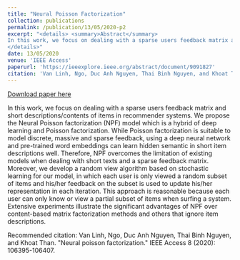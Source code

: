 ```yaml
---
title: "Neural Poisson Factorization"
collection: publications
permalink: /publication/13/05/2020-p2
excerpt: "<details> <summary>Abstract</summary>
In this work, we focus on dealing with a sparse users feedback matrix and short descriptions/contents of items in recommender systems. We propose the Neural Poisson factorization (NPF) model which is a hybrid of deep learning and Poisson factorization. While Poisson factorization is suitable to model discrete, massive and sparse feedback, using a deep neural network and pre-trained word embeddings can learn hidden semantic in short item descriptions well. Therefore, NPF overcomes the limitation of existing models when dealing with short texts and a sparse feedback matrix. Moreover, we develop a random view algorithm based on stochastic learning for our model, in which each user is only viewed a random subset of items and his/her feedback on the subset is used to update his/her representation in each iteration. This approach is reasonable because each user can only know or view a partial subset of items when surfing a system. Extensive experiments illustrate the significant advantages of NPF over content-based matrix factorization methods and others that ignore item descriptions.
</details>"
date: 13/05/2020
venue: 'IEEE Access'
paperurl: 'https://ieeexplore.ieee.org/abstract/document/9091827'
citation: 'Van Linh, Ngo, Duc Anh Nguyen, Thai Binh Nguyen, and Khoat Than. &quot;Neural poisson factorization.&quot; IEEE Access 8 (2020): 106395-106407.'
---
```


<a href='https://ieeexplore.ieee.org/abstract/document/9091827'>Download paper here</a>

In this work, we focus on dealing with a sparse users feedback matrix and short descriptions/contents of items in recommender systems. We propose the Neural Poisson factorization (NPF) model which is a hybrid of deep learning and Poisson factorization. While Poisson factorization is suitable to model discrete, massive and sparse feedback, using a deep neural network and pre-trained word embeddings can learn hidden semantic in short item descriptions well. Therefore, NPF overcomes the limitation of existing models when dealing with short texts and a sparse feedback matrix. Moreover, we develop a random view algorithm based on stochastic learning for our model, in which each user is only viewed a random subset of items and his/her feedback on the subset is used to update his/her representation in each iteration. This approach is reasonable because each user can only know or view a partial subset of items when surfing a system. Extensive experiments illustrate the significant advantages of NPF over content-based matrix factorization methods and others that ignore item descriptions.

Recommended citation: Van Linh, Ngo, Duc Anh Nguyen, Thai Binh Nguyen, and Khoat Than. "Neural poisson factorization." IEEE Access 8 (2020): 106395-106407.
